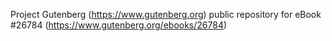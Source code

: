 Project Gutenberg (https://www.gutenberg.org) public repository for eBook #26784 (https://www.gutenberg.org/ebooks/26784)
